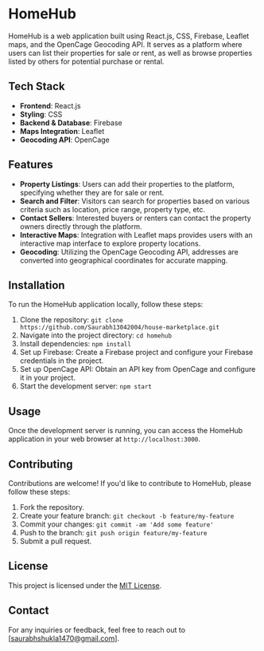 # HomeHub

HomeHub is a web application built using React.js, CSS, Firebase, Leaflet maps, and the OpenCage Geocoding API. It serves as a platform where users can list their properties for sale or rent, as well as browse properties listed by others for potential purchase or rental.

## Tech Stack

- **Frontend**: React.js
- **Styling**: CSS
- **Backend & Database**: Firebase
- **Maps Integration**: Leaflet
- **Geocoding API**: OpenCage

## Features

- **Property Listings**: Users can add their properties to the platform, specifying whether they are for sale or rent.
- **Search and Filter**: Visitors can search for properties based on various criteria such as location, price range, property type, etc.
- **Contact Sellers**: Interested buyers or renters can contact the property owners directly through the platform.
- **Interactive Maps**: Integration with Leaflet maps provides users with an interactive map interface to explore property locations.
- **Geocoding**: Utilizing the OpenCage Geocoding API, addresses are converted into geographical coordinates for accurate mapping.

## Installation

To run the HomeHub application locally, follow these steps:

1. Clone the repository: `git clone https://github.com/Saurabh13042004/house-marketplace.git`
2. Navigate into the project directory: `cd homehub`
3. Install dependencies: `npm install`
4. Set up Firebase: Create a Firebase project and configure your Firebase credentials in the project.
5. Set up OpenCage API: Obtain an API key from OpenCage and configure it in your project.
6. Start the development server: `npm start`

## Usage

Once the development server is running, you can access the HomeHub application in your web browser at `http://localhost:3000`.

## Contributing

Contributions are welcome! If you'd like to contribute to HomeHub, please follow these steps:

1. Fork the repository.
2. Create your feature branch: `git checkout -b feature/my-feature`
3. Commit your changes: `git commit -am 'Add some feature'`
4. Push to the branch: `git push origin feature/my-feature`
5. Submit a pull request.

## License

This project is licensed under the [MIT License](LICENSE).

## Contact

For any inquiries or feedback, feel free to reach out to [saurabhshukla1470@gmail.com].
